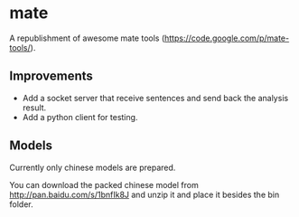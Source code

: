 # mate
A republishment of awesome mate tools (https://code.google.com/p/mate-tools/).

## Improvements

* Add a socket server that receive sentences and send back the analysis result.
* Add a python client for testing. 

## Models
Currently only chinese models are prepared. 

You can download the packed chinese model from  http://pan.baidu.com/s/1bnfIk8J and unzip it  and place it besides the bin folder. 
